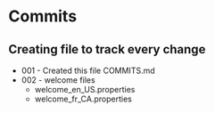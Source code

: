 # Commits
## Creating file to track every change
- 001 - Created this file COMMITS.md
- 002 - welcome files
  - welcome_en_US.properties
  - welcome_fr_CA.properties
